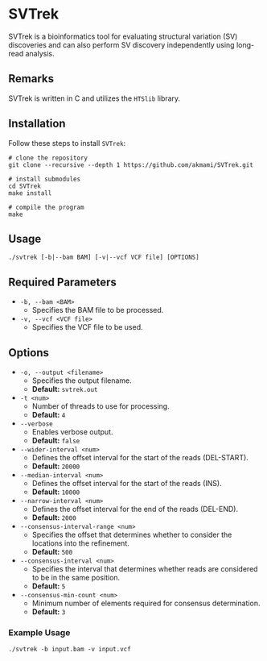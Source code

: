 # SVTrek

SVTrek is a bioinformatics tool for evaluating structural variation (SV) discoveries and can also perform SV discovery independently using long-read analysis.

## Remarks

SVTrek is written in C and utilizes the `HTSlib` library.

## Installation

Follow these steps to install `SVTrek`:

```
# clone the repository
git clone --recursive --depth 1 https://github.com/akmami/SVTrek.git

# install submodules
cd SVTrek
make install

# compile the program
make
```

## Usage
```
./svtrek [-b|--bam BAM] [-v|--vcf VCF file] [OPTIONS]
```

## Required Parameters
- `-b, --bam <BAM>`
  - Specifies the BAM file to be processed.
- `-v, --vcf <VCF file>`
  - Specifies the VCF file to be used.

## Options
- `-o, --output <filename>`
  - Specifies the output filename.
  - **Default:** `svtrek.out`
- `-t <num>`
  - Number of threads to use for processing.
  - **Default:** `4`
- `--verbose`
  - Enables verbose output.
  - **Default:** `false`
- `--wider-interval <num>`
  - Defines the offset interval for the start of the reads (DEL-START).
  - **Default:** `20000`
- `--median-interval <num>`
  - Defines the offset interval for the start of the reads (INS).
  - **Default:** `10000`
- `--narrow-interval <num>`
  - Defines the offset interval for the end of the reads (DEL-END).
  - **Default:** `2000`
- `--consensus-interval-range <num>`
  - Specifies the offset that determines whether to consider the locations into the refinement.
  - **Default:** `500`
- `--consensus-interval <num>`
  - Specifies the interval that determines whether reads are considered to be in the same position.
  - **Default:** `5`
- `--consensus-min-count <num>`
  - Minimum number of elements required for consensus determination.
  - **Default:** `3`

### Example Usage
```
./svtrek -b input.bam -v input.vcf
```

